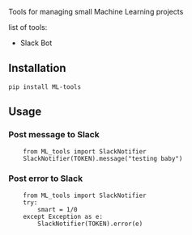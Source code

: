 Tools for managing small Machine Learning projects

list of tools:
- Slack Bot

## Installation
`pip install ML-tools`


## Usage

### Post message to Slack
        from ML_tools import SlackNotifier
        SlackNotifier(TOKEN).message("testing baby")


### Post error to Slack
        from ML_tools import SlackNotifier
        try:
            smart = 1/0
        except Exception as e:
            SlackNotifier(TOKEN).error(e)